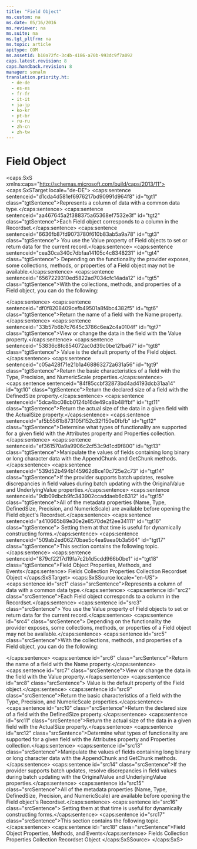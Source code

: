```yaml
---
title: "Field Object"
ms.custom: na
ms.date: 05/16/2016
ms.reviewer: na
ms.suite: na
ms.tgt_pltfrm: na
ms.topic: article
apitype: COM
ms.assetid: b10a72fc-3c4b-4186-a70b-993dc9f7a092
caps.latest.revision: 8
caps.handback.revision: 8
manager: sonalm
translation.priority.ht: 
  - de-de
  - es-es
  - fr-fr
  - it-it
  - ja-jp
  - ko-kr
  - pt-br
  - ru-ru
  - zh-cn
  - zh-tw
---
```

# Field Object
<?xml version="1.0" encoding="utf-8"?>
<caps:SxS xmlns:caps="http://schemas.microsoft.com/build/caps/2013/11">
  <caps:SxSTarget locale="de-DE">
    <developerReferenceWithoutSyntaxDocument xsi:schemaLocation="http://ddue.schemas.microsoft.com/authoring/2003/5 http://dduestorage.blob.core.windows.net/ddueschema/developer.xsd" xmlns="http://ddue.schemas.microsoft.com/authoring/2003/5" xmlns:xlink="http://www.w3.org/1999/xlink" xmlns:xsi="http://www.w3.org/2001/XMLSchema-instance">
      <introduction>
        <para>
          <caps:sentence sentenceid="d1cda4d581ef6976217bd90991d964f8" id="tgt1" class="tgtSentence">Represents a column of data with a common data type.</caps:sentence>
        </para>
      </introduction>
      <languageReferenceRemarks>
        <content>
          <para>
            <caps:sentence sentenceid="aa467645a2f388375a65368ef7532e3f" id="tgt2" class="tgtSentence">Each <legacyBold>Field</legacyBold> object corresponds to a column in the <legacyLink xlink:href="ede1415f-c3df-4cc5-a05b-2576b2b84b60">Recordset</legacyLink>.</caps:sentence>
            <caps:sentence sentenceid="6636fb87fd9073780f610b83ab5a9a78" id="tgt3" class="tgtSentence"> You use the <legacyLink xlink:href="48919c74-86d4-462e-99b9-8854ceb8d683">Value</legacyLink> property of <legacyBold>Field</legacyBold> objects to set or return data for the current record.</caps:sentence>
            <caps:sentence sentenceid="cea30ca340c7dbfaa14105c4c8348231" id="tgt4" class="tgtSentence"> Depending on the functionality the provider exposes, some collections, methods, or properties of a <legacyBold>Field</legacyBold> object may not be available.</caps:sentence>
          </para>
          <para>
            <caps:sentence sentenceid="6567229310ed5822ad7034cfc14ada12" id="tgt5" class="tgtSentence">With the collections, methods, and properties of a <legacyBold>Field</legacyBold> object, you can do the following:

</caps:sentence>
          </para>
          <list class="bullet">
            <listItem>
              <para>
                <caps:sentence sentenceid="df0f8208409cefb49501a8f4bc4382f5" id="tgt6" class="tgtSentence">Return the name of a field with the <legacyLink xlink:href="cfd0e29c-8310-44ab-85c3-5761184b865d">Name</legacyLink> property.</caps:sentence>
              </para>
            </listItem>
            <listItem>
              <para>
                <caps:sentence sentenceid="33b57b6b7c7645c3786c6ea2c4a0104f" id="tgt7" class="tgtSentence">View or change the data in the field with the <legacyBold>Value</legacyBold> property.</caps:sentence>
                <caps:sentence sentenceid="53836c8fc854072ac0d39c0be12fba67" id="tgt8" class="tgtSentence">
                  <legacyBold>Value</legacyBold> is the default property of the <legacyBold>Field</legacyBold> object.</caps:sentence>
              </para>
            </listItem>
            <listItem>
              <para>
                <caps:sentence sentenceid="c05a428f71e21b1a468863272a631a56" id="tgt9" class="tgtSentence">Return the basic characteristics of a field with the <legacyLink xlink:href="8a4c079f-9f4f-4545-801d-85983b8db71e">Type</legacyLink>, <legacyLink xlink:href="1fa38e78-6b5b-414d-ba0a-3dd26b29b766">Precision</legacyLink>, and <legacyLink xlink:href="29a02992-64be-4fcd-be13-445cba205893">NumericScale</legacyLink> properties.</caps:sentence>
              </para>
            </listItem>
            <listItem>
              <para>
                <caps:sentence sentenceid="84f85ccbf32873bd4ad4193dcb31aa14" id="tgt10" class="tgtSentence">Return the declared size of a field with the <legacyLink xlink:href="3ee27314-a305-4fbc-8433-9ee9a909afd6">DefinedSize</legacyLink> property.</caps:sentence>
              </para>
            </listItem>
            <listItem>
              <para>
                <caps:sentence sentenceid="5dca4bc08cb0124b16de49ca8b48ffbf" id="tgt11" class="tgtSentence">Return the actual size of the data in a given field with the <legacyLink xlink:href="722803d0-cef5-4d4c-b79d-3f2f58052229">ActualSize</legacyLink> property.</caps:sentence>
              </para>
            </listItem>
            <listItem>
              <para>
                <caps:sentence sentenceid="af5b5561b873105f152c32f150e0fbfb" id="tgt12" class="tgtSentence">Determine what types of functionality are supported for a given field with the <legacyLink xlink:href="acc15d40-68a6-4ba9-85bd-12d331aecaa6">Attributes</legacyLink> property and <legacyLink xlink:href="1d539aa8-ce0d-4418-ab03-8d0a3c1e9d82">Properties</legacyLink> collection.</caps:sentence>
              </para>
            </listItem>
            <listItem>
              <para>
                <caps:sentence sentenceid="ef361570a9a9906c2cf53c9d1cd9f800" id="tgt13" class="tgtSentence">Manipulate the values of fields containing long binary or long character data with the <legacyLink xlink:href="c648b5a8-d4f1-4d16-836e-3957feb03617">AppendChunk</legacyLink> and <legacyLink xlink:href="fc268e22-205b-44a3-9038-ffed51e23e10">GetChunk</legacyLink> methods.</caps:sentence>
              </para>
            </listItem>
            <listItem>
              <para>
                <caps:sentence sentenceid="539d52b494b145962d8ce10c725e2c73" id="tgt14" class="tgtSentence">If the provider supports batch updates, resolve discrepancies in field values during batch updating with the <legacyLink xlink:href="6e33c6ec-14d9-4b1d-ba9b-cb99862e7bac">OriginalValue</legacyLink> and <legacyLink xlink:href="00a0c8b8-8b63-433f-95b8-020ab05874a0">UnderlyingValue</legacyLink> properties.</caps:sentence>
              </para>
            </listItem>
          </list>
          <para>
            <caps:sentence sentenceid="9db09dbcb9fc343902ccaddaeb6c6312" id="tgt15" class="tgtSentence">All of the metadata properties (<legacyBold>Name</legacyBold>, <legacyBold>Type</legacyBold>, <legacyBold>DefinedSize</legacyBold>, <legacyBold>Precision</legacyBold>, and <legacyBold>NumericScale</legacyBold>) are available before opening the <legacyBold>Field</legacyBold> object's <legacyBold>Recordset</legacyBold>.</caps:sentence>
            <caps:sentence sentenceid="a410665b89e30e2e8570de2f2ee34111" id="tgt16" class="tgtSentence"> Setting them at that time is useful for dynamically constructing forms.</caps:sentence>
          </para>
          <para>
            <caps:sentence sentenceid="509ab2ed06270bae5c4ea9aea0b3a564" id="tgt17" class="tgtSentence">This section contains the following topic.</caps:sentence>
          </para>
          <list class="bullet">
            <listItem>
              <para>
                <legacyLink xlink:href="1e0fc395-14f3-499a-9309-701e9905729f">
                  <caps:sentence sentenceid="879cf2217d19fa7c2b1d5cdd966b0be1" id="tgt18" class="tgtSentence">Field Object Properties, Methods, and Events</caps:sentence>
                </legacyLink>
              </para>
            </listItem>
          </list>
        </content>
      </languageReferenceRemarks>
      <relatedTopics>
        <link xlink:href="7c371474-b88f-4730-afa5-44163a0488d5">Fields Collection</link>
        <link xlink:href="1d539aa8-ce0d-4418-ab03-8d0a3c1e9d82">Properties Collection</link>
        <link xlink:href="ede1415f-c3df-4cc5-a05b-2576b2b84b60">Recordset Object</link>
      </relatedTopics>
    </developerReferenceWithoutSyntaxDocument>
  </caps:SxSTarget>
  <caps:SxSSource locale="en-US">
    <developerReferenceWithoutSyntaxDocument xsi:schemaLocation="http://ddue.schemas.microsoft.com/authoring/2003/5 http://dduestorage.blob.core.windows.net/ddueschema/developer.xsd" xmlns="http://ddue.schemas.microsoft.com/authoring/2003/5" xmlns:xlink="http://www.w3.org/1999/xlink" xmlns:xsi="http://www.w3.org/2001/XMLSchema-instance">
      <introduction>
        <para>
          <caps:sentence id="src1" class="srcSentence">Represents a column of data with a common data type.</caps:sentence>
        </para>
      </introduction>
      <languageReferenceRemarks>
        <content>
          <para>
            <caps:sentence id="src2" class="srcSentence">Each <legacyBold>Field</legacyBold> object corresponds to a column in the <legacyLink xlink:href="ede1415f-c3df-4cc5-a05b-2576b2b84b60">Recordset</legacyLink>.</caps:sentence>
            <caps:sentence id="src3" class="srcSentence"> You use the <legacyLink xlink:href="48919c74-86d4-462e-99b9-8854ceb8d683">Value</legacyLink> property of <legacyBold>Field</legacyBold> objects to set or return data for the current record.</caps:sentence>
            <caps:sentence id="src4" class="srcSentence"> Depending on the functionality the provider exposes, some collections, methods, or properties of a <legacyBold>Field</legacyBold> object may not be available.</caps:sentence>
          </para>
          <para>
            <caps:sentence id="src5" class="srcSentence">With the collections, methods, and properties of a <legacyBold>Field</legacyBold> object, you can do the following:

</caps:sentence>
          </para>
          <list class="bullet">
            <listItem>
              <para>
                <caps:sentence id="src6" class="srcSentence">Return the name of a field with the <legacyLink xlink:href="cfd0e29c-8310-44ab-85c3-5761184b865d">Name</legacyLink> property.</caps:sentence>
              </para>
            </listItem>
            <listItem>
              <para>
                <caps:sentence id="src7" class="srcSentence">View or change the data in the field with the <legacyBold>Value</legacyBold> property.</caps:sentence>
                <caps:sentence id="src8" class="srcSentence">
                  <legacyBold>Value</legacyBold> is the default property of the <legacyBold>Field</legacyBold> object.</caps:sentence>
              </para>
            </listItem>
            <listItem>
              <para>
                <caps:sentence id="src9" class="srcSentence">Return the basic characteristics of a field with the <legacyLink xlink:href="8a4c079f-9f4f-4545-801d-85983b8db71e">Type</legacyLink>, <legacyLink xlink:href="1fa38e78-6b5b-414d-ba0a-3dd26b29b766">Precision</legacyLink>, and <legacyLink xlink:href="29a02992-64be-4fcd-be13-445cba205893">NumericScale</legacyLink> properties.</caps:sentence>
              </para>
            </listItem>
            <listItem>
              <para>
                <caps:sentence id="src10" class="srcSentence">Return the declared size of a field with the <legacyLink xlink:href="3ee27314-a305-4fbc-8433-9ee9a909afd6">DefinedSize</legacyLink> property.</caps:sentence>
              </para>
            </listItem>
            <listItem>
              <para>
                <caps:sentence id="src11" class="srcSentence">Return the actual size of the data in a given field with the <legacyLink xlink:href="722803d0-cef5-4d4c-b79d-3f2f58052229">ActualSize</legacyLink> property.</caps:sentence>
              </para>
            </listItem>
            <listItem>
              <para>
                <caps:sentence id="src12" class="srcSentence">Determine what types of functionality are supported for a given field with the <legacyLink xlink:href="acc15d40-68a6-4ba9-85bd-12d331aecaa6">Attributes</legacyLink> property and <legacyLink xlink:href="1d539aa8-ce0d-4418-ab03-8d0a3c1e9d82">Properties</legacyLink> collection.</caps:sentence>
              </para>
            </listItem>
            <listItem>
              <para>
                <caps:sentence id="src13" class="srcSentence">Manipulate the values of fields containing long binary or long character data with the <legacyLink xlink:href="c648b5a8-d4f1-4d16-836e-3957feb03617">AppendChunk</legacyLink> and <legacyLink xlink:href="fc268e22-205b-44a3-9038-ffed51e23e10">GetChunk</legacyLink> methods.</caps:sentence>
              </para>
            </listItem>
            <listItem>
              <para>
                <caps:sentence id="src14" class="srcSentence">If the provider supports batch updates, resolve discrepancies in field values during batch updating with the <legacyLink xlink:href="6e33c6ec-14d9-4b1d-ba9b-cb99862e7bac">OriginalValue</legacyLink> and <legacyLink xlink:href="00a0c8b8-8b63-433f-95b8-020ab05874a0">UnderlyingValue</legacyLink> properties.</caps:sentence>
              </para>
            </listItem>
          </list>
          <para>
            <caps:sentence id="src15" class="srcSentence">All of the metadata properties (<legacyBold>Name</legacyBold>, <legacyBold>Type</legacyBold>, <legacyBold>DefinedSize</legacyBold>, <legacyBold>Precision</legacyBold>, and <legacyBold>NumericScale</legacyBold>) are available before opening the <legacyBold>Field</legacyBold> object's <legacyBold>Recordset</legacyBold>.</caps:sentence>
            <caps:sentence id="src16" class="srcSentence"> Setting them at that time is useful for dynamically constructing forms.</caps:sentence>
          </para>
          <para>
            <caps:sentence id="src17" class="srcSentence">This section contains the following topic.</caps:sentence>
          </para>
          <list class="bullet">
            <listItem>
              <para>
                <legacyLink xlink:href="1e0fc395-14f3-499a-9309-701e9905729f">
                  <caps:sentence id="src18" class="srcSentence">Field Object Properties, Methods, and Events</caps:sentence>
                </legacyLink>
              </para>
            </listItem>
          </list>
        </content>
      </languageReferenceRemarks>
      <relatedTopics>
        <link xlink:href="7c371474-b88f-4730-afa5-44163a0488d5">Fields Collection</link>
        <link xlink:href="1d539aa8-ce0d-4418-ab03-8d0a3c1e9d82">Properties Collection</link>
        <link xlink:href="ede1415f-c3df-4cc5-a05b-2576b2b84b60">Recordset Object</link>
      </relatedTopics>
    </developerReferenceWithoutSyntaxDocument>
  </caps:SxSSource>
</caps:SxS>